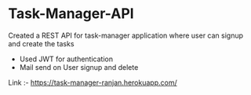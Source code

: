 # Task-Manager-API

Created a REST API for task-manager application where user can signup and create the tasks

* Used JWT for authentication
* Mail send on User signup and delete

Link :- <https://task-manager-ranjan.herokuapp.com/>
